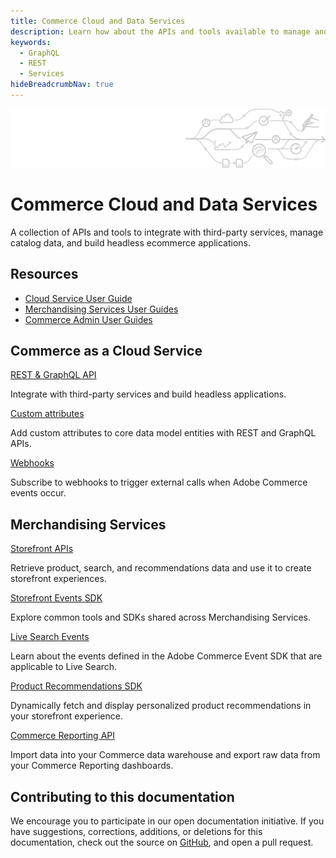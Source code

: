 ```yaml
---
title: Commerce Cloud and Data Services
description: Learn how about the APIs and tools available to manage and use commerce catalog and event data programmatically.
keywords:
  - GraphQL
  - REST
  - Services
hideBreadcrumbNav: true
---
```


<Hero slots="image, heading, text"/>

![Commerce Cloud and Data Services](_images/pipeline-illustration.png)

# Commerce Cloud and Data Services

A collection of APIs and tools to integrate with third-party services, manage catalog data, and build headless ecommerce applications.

<Resources slots="heading, links"/>

## Resources

*  [Cloud Service User Guide](https://experienceleague.adobe.com/en/docs/commerce/cloud-service/overview)
*  [Merchandising Services User Guides](https://experienceleague.adobe.com/en/docs/commerce/user-guides/home)
*  [Commerce Admin User Guides](https://experienceleague.adobe.com/en/docs/commerce-admin/user-guides/home)

<DiscoverBlock slots="heading, link, text"/>

## Commerce as a Cloud Service

[REST & GraphQL API](cloud/guides/index.md)

Integrate with third-party services and build headless applications.

<DiscoverBlock slots="link, text"/>

[Custom attributes](cloud/guides/custom-attributes.md)

Add custom attributes to core data model entities with REST and GraphQL APIs.

<DiscoverBlock slots="link, text"/>

[Webhooks](cloud/guides/rest/webhooks.md)

Subscribe to webhooks to trigger external calls when Adobe Commerce events occur.

<DiscoverBlock slots="heading, link, text"/>

## Merchandising Services

[Storefront APIs](graphql/)

Retrieve product, search, and recommendations data and use it to create storefront experiences.

<DiscoverBlock slots="link, text"/>

[Storefront Events SDK](shared-services/)

Explore common tools and SDKs shared across Merchandising Services.

<DiscoverBlock slots="link, text"/>

[Live Search Events](live-search/)

Learn about the events defined in the Adobe Commerce Event SDK that are applicable to Live Search.

<DiscoverBlock slots="link, text"/>

[Product Recommendations SDK](product-recommendations/)

Dynamically fetch and display personalized product recommendations in your storefront experience.

<DiscoverBlock slots="link, text"/>

[Commerce Reporting API](reporting/)

Import data into your Commerce data warehouse and export raw data from your Commerce Reporting dashboards.

## Contributing to this documentation

We encourage you to participate in our open documentation initiative. If you have suggestions, corrections, additions, or deletions for this documentation, check out the source on [GitHub](https://github.com/adobedocs/commerce-services), and open a pull request.
